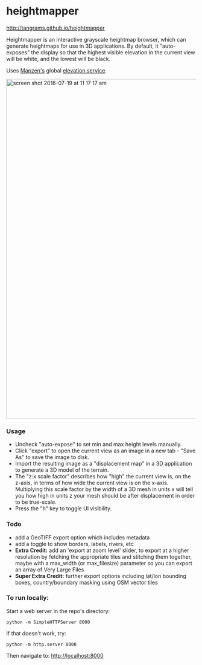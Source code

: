 # heightmapper

http://tangrams.github.io/heightmapper

Heightmapper is an interactive grayscale heightmap browser, which can generate heightmaps for use in 3D applications. By default, it "auto-exposes" the display so that the highest visible elevation in the current view will be white, and the lowest will be black.

Uses [Mapzen's](http://mapzen.com/tangrams/tangram) global [elevation service](https://mapzen.com/blog/elevation).

<img width="900" alt="screen shot 2016-07-19 at 11 17 17 am" src="https://cloud.githubusercontent.com/assets/459970/16955404/6e9ec51e-4da2-11e6-97e1-d43d2682e07b.png">

### Usage

- Uncheck "auto-expose" to set min and max height levels manually.
- Click "export" to open the current view as an image in a new tab - "Save As" to save the image to disk.
- Import the resulting image as a "displacement map" in a 3D application to generate a 3D model of the terrain.
- The "z:x scale factor" describes how "high" the current view is, on the z-axis, in terms of how wide the current view is on the x-axis. Multiplying this scale factor by the width of a 3D mesh in units x will tell you how high in units z your mesh should be after displacement in order to be true-scale.
- Press the "h" key to toggle UI visibility.

### Todo

- add a GeoTIFF export option which includes metadata
- add a toggle to show borders, labels, rivers, etc
- **Extra Credit:** add an 'export at zoom level' slider, to export at a higher resolution by fetching the appropriate tiles and stitching them together, maybe with a max_width (or max_filesize) parameter so you can export an array of Very Large Files
- **Super Extra Credit:** further export options including lat/lon bounding boxes, country/boundary masking using OSM vector tiles

### To run locally:

Start a web server in the repo's directory:

    python -m SimpleHTTPServer 8000
    
If that doesn't work, try:

    python -m http.server 8000
    
Then navigate to: [http://localhost:8000](http://localhost:8000)

